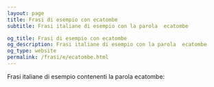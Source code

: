 ```yaml
---
layout: page
title: Frasi di esempio con ecatombe 
subtitle: Frasi italiane di esempio con la parola  ecatombe

og_title: Frasi di esempio con ecatombe 
og_description: Frasi italiane di esempio con la parola  ecatombe
og_type: website
permalink: /frasi/e/ecatombe.html
---
```


Frasi italiane di esempio contenenti la parola ecatombe:


